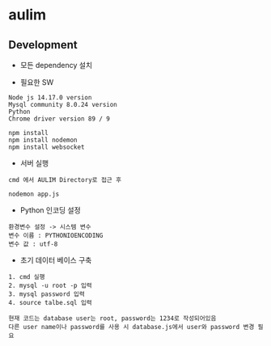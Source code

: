 # aulim

## Development
- 모든 dependency 설치

- 필요한 SW
```
Node js 14.17.0 version
Mysql community 8.0.24 version
Python 
Chrome driver version 89 / 9

```
```
npm install
npm install nodemon
npm install websocket
```

- 서버 실행
```
cmd 에서 AULIM Directory로 접근 후

nodemon app.js
```

- Python 인코딩 설정
```
환경변수 설정 -> 시스템 변수
변수 이름 : PYTHONIOENCODING
변수 값 : utf-8
```

- 초기 데이터 베이스 구축

```
1. cmd 실행
2. mysql -u root -p 입력
3. mysql password 입력
4. source talbe.sql 입력

현재 코드는 database user는 root, password는 1234로 작성되어있음
다른 user name이나 password를 사용 시 database.js에서 user와 password 변경 필요
```